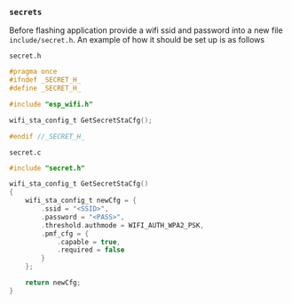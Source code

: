 ### `secrets`

Before flashing application provide a wifi ssid and password into a new file `include/secret.h`. An example of how it should be set up is as follows

`secret.h`
```c
#pragma once
#ifndef _SECRET_H_
#define _SECRET_H_

#include "esp_wifi.h"

wifi_sta_config_t GetSecretStaCfg();

#endif //_SECRET_H_
```

`secret.c`
```c
#include "secret.h"

wifi_sta_config_t GetSecretStaCfg()
{
    wifi_sta_config_t newCfg = {
        .ssid = "<SSID>",
        .password = "<PASS>",
        .threshold.authmode = WIFI_AUTH_WPA2_PSK,
        .pmf_cfg = {
            .capable = true,
            .required = false
        }
    };

    return newCfg;
}
```
